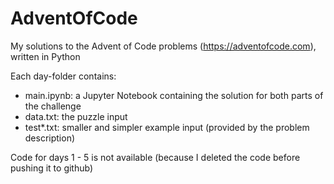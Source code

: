# AdventOfCode

My solutions to the Advent of Code problems (https://adventofcode.com), written in Python

Each day-folder contains:
- main.ipynb: a Jupyter Notebook containing the solution for both parts of the challenge
- data.txt: the puzzle input
- test*.txt: smaller and simpler example input (provided by the problem description)

Code for days 1 - 5 is not available (because I deleted the code before pushing it to github)
